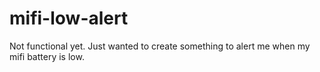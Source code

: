 # mifi-low-alert
Not functional yet. Just wanted to create something to alert me when my mifi battery is low.
